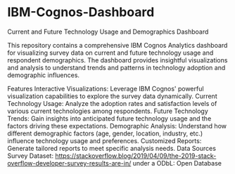 # IBM-Cognos-Dashboard

Current and Future Technology Usage and Demographics Dashboard

This repository contains a comprehensive IBM Cognos Analytics dashboard for visualizing survey data on current and future technology usage and respondent demographics. The dashboard provides insightful visualizations and analysis to understand trends and patterns in technology adoption and demographic influences.

Features
Interactive Visualizations: Leverage IBM Cognos' powerful visualization capabilities to explore the survey data dynamically. 
Current Technology Usage: Analyze the adoption rates and satisfaction levels of various current technologies among respondents.
Future Technology Trends: Gain insights into anticipated future technology usage and the factors driving these expectations.
Demographic Analysis: Understand how different demographic factors (age, gender, location, industry, etc.) influence technology usage and preferences.
Customized Reports: Generate tailored reports to meet specific analysis needs.
Data Sources
Survey Dataset:  https://stackoverflow.blog/2019/04/09/the-2019-stack-overflow-developer-survey-results-are-in/ under a ODbL: Open Database

